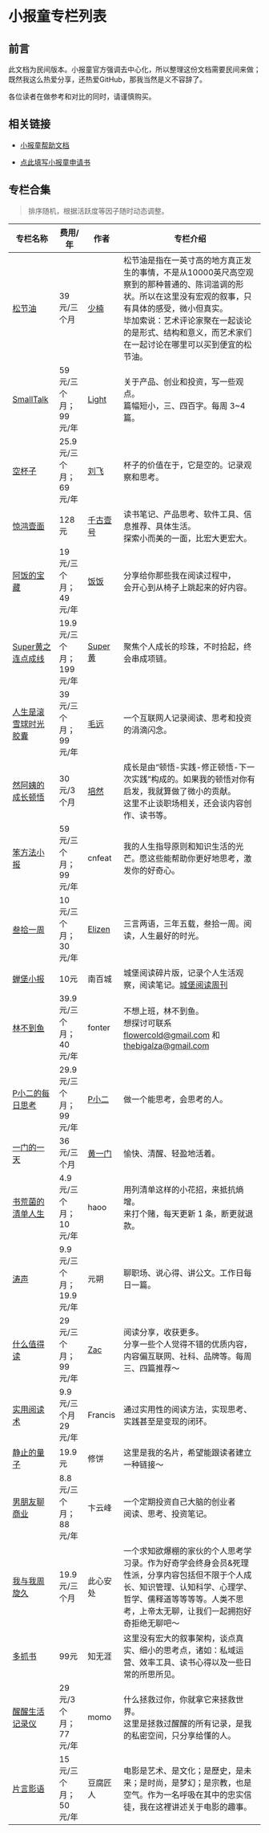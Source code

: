 # 小报童专栏列表

## 前言

此文档为民间版本。小报童官方强调去中心化，所以整理这份文档需要民间来做；既然我这么热爱分享，还热爱GitHub，那我当然是义不容辞了。

各位读者在做参考和对比的同时，请谨慎购买。

## 相关链接

- [小报童帮助文档](https://help.xiaobot.net/)

- [点此填写小报童申请书](https://jinshuju.net/f/x0BtWK)

  

## 专栏合集

> 排序随机，根据活跃度等因子随时动态调整。

| 专栏名称                                              | 费用/年                       | 作者                                                         | 专栏介绍                                                     |
| ----------------------------------------------------- | ----------------------------- | ------------------------------------------------------------ | ------------------------------------------------------------ |
| [松节油](https://xiaobot.net/p/melow)                 | 39元/三个月                   | [少楠](https://index.pmthinking.com/a601a12335044f349a22caf57f274c27) | 松节油是指在一英寸高的地方真正发生的事情，不是从10000英尺高空观察到的那种普通的、陈词滥调的形状。所以在这里没有宏观的叙事，只有具体的感受，微小但真实。<br />毕加索说：艺术评论家聚在一起谈论的是形式、结构和意义，而艺术家们在一起讨论在哪里可以买到便宜的松节油。 |
| [SmallTalk](https://xiaobot.net/p/smalltalk)          | 59元/三个月；<br />99元/年    | [Light](http://lightory.notion.site/)                        | 关于产品、创业和投资，写一些观点。<br/>篇幅短小，三、四百字。每周 3~4 篇。 |
| [空杯子](https://xiaobot.net/p/emptycup)              | 25.9元/三个月；<br />69元/年  | [刘飞](https://mp.weixin.qq.com/s/oxOI6c0fiyRyPdfhoaX_-Q)    | 杯子的价值在于，它是空的。记录观察和思考。                   |
| [惊鸿壹面](https://xiaobot.net/p/qianguyihao)         | 128元                         | [千古壹号](qianguyihao.com/about)                            | 读书笔记、产品思考、软件工具、信息推荐、具体生活。<br />探索小而美的一面，比宏大更宏大。 |
| [阿饭的宝藏](https://xiaobot.net/p/afanfan)           | 19元/三个月；<br />49元/年    | [饭饭](https://mp.weixin.qq.com/s/q6yN_JLuorQwaLtU4N3eFg)    | 分享给你那些我在阅读过程中，<br/>会开心到从椅子上跳起来的好内容。 |
| [Super黄之连点成线](https://xiaobot.net/p/superhuang) | 19.9元/三个月；<br />199元/年 | [Super黄](https://mp.weixin.qq.com/s/L90FuqvPv2ByoWG77ARgoQ) | 聚焦个人成长的珍珠，不时拾起，终会串成项链。                 |
| [人生是滚雪球时光胶囊](https://xiaobot.net/p/maoyuan) | 39元/三个月；<br />99元/年    | [毛远](https://mp.weixin.qq.com/s/UQM3nYe1hKn3kieeM4k0IQ)    | 一个互联网人记录阅读、思考和投资的涓滴闪念。                 |
| [然阿姨的成长顿悟](https://xiaobot.net/p/ranayi)      | 30元/3个月                    | [培然](https://mp.weixin.qq.com/s/-d3wQxlz27fLKngla520eA)    | 成长是由“顿悟-实践-修正顿悟-下一次实践”构成的。如果我的顿悟对你有启发，我就算做了微小的贡献。<br/>这里不止谈职场相关，还会谈内容创作、读书等。 |
| [笨方法小报](https://xiaobot.net/p/hardwaylab)        | 59元/三个月；<br />99元/年    | cnfeat                                                       | 我的人生指导原则和知识生活的光芒。愿这些能帮助你更好地思考，激发你的好奇心。 |
| [叁拾一周](https://xiaobot.net/p/elizenread)          | 10元/三个月；<br />30元/年    | [Elizen](https://elizen.me/)                                 | 三言两语，三年五载，叁拾一周。阅读，人生最好的时光。         |
| [蝉堡小报](https://xiaobot.net/p/cbyd)                | 10元                          | 南百城                                                       | 城堡阅读碎片版，记录个人生活观察，阅读笔记。[城堡阅读周刊](https://www.yuque.com/gaohui-bdaa2/chengbao) |
| [林不到鱼](https://xiaobot.net/p/fonter)              | 39.9元/三个月；<br />40元/年  | fonter                                                       | 不想上班，林不到鱼。<br/>想探讨可联系 flowercold@gmail.com 和 thebigalza@gmail.com |
| [P小二的每日思考](https://xiaobot.net/p/pxiaoer)      | 29.9元/三个月；<br />99元/年  | [P小二](https://pxiaoer.blog/about/)                         | 做一个能思考，会思考的人。                                   |
| [一门的一天](https://xiaobot.net/p/onedoor)           | 36元/三个月                   | [黄一门](https://mp.weixin.qq.com/s/JBpMOUle61EMD5cqVRtI2g)  | 愉快、清醒、轻盈地活着。                                     |
| [书荒菌的清单人生](https://xiaobot.net/p/qingdan)     | 4.9元/三个月；<br />10元/年   | haoo                                                         | 用列清单这样的小花招，来抵抗熵增。<br />来打个赌，每天更新 1 条，断更就退款。 |
| [涛声](https://xiaobot.net/p/yyds)                    | 9.9元/三个月；<br />19.9元/年 | 元朔                                                         | 聊职场、说心得、讲公文。工作日每日一篇。                     |
| [什么值得读](https://xiaobot.net/p/reading)           | 29元/三个月；<br />99元/年    | [Zac](https://emmmme.com/tags/readingshare/)                 | 阅读分享，收获更多。<br />分享一些个人觉得不错的优质内容，内容偏互联网、社科、品牌等。每周三、四篇推荐～ |
| [实用阅读术](https://xiaobot.net/p/practicalreading)  | 9.9元/三个月<br />29元/年     | Francis                                                      | 通过实用性的阅读方法，实现思考、实践甚至是变现的闭环。       |
| [静止的量子](https://xiaobot.net/p/xiubing)           | 19.9元                        | 修饼                                                         | 这里是我的名片，希望能跟读者建立一种链接～                   |
| [男朋友聊商业](https://xiaobot.net/p/leo)             | 8.8元/三个月；<br />88元/年   | 卞云峰                                                       | 一个定期投资自己大脑的创业者<br/>阅读、思考、投资笔记。      |
| [我与我周旋久](https://xiaobot.net/p/pmmien)          | 19.9元/三个月                 | 此心安处                                                     | 一个求知欲爆棚的家伙的个人思考学习录。作为好奇学会终身会员&死理性派，分享内容包括但不限于个人成长、知识管理、认知科学、心理学、哲学、儒释道等等等等。人类不思考，上帝太无聊，让我们一起拥抱好奇拒绝无聊吧～ |
| [多抓书](https://xiaobot.net/p/duozhuashu)            | 99元                          | 知无涯                                                       | 这里没有宏大的叙事架构，谈点真实、细小的思考点，诸如：私域运营、效率工具、读书心得以及一些日常的所思所见。 |
| [醒醒生活记录仪](https://xiaobot.net/p/xing2)         | 29元/3个月；<br />77元/年     | momo                                                         | 什么拯救过你，你就拿它来拯救世界。<br/>这里是拯救过醒醒的所有记录，是我的私密空间，只分享给懂的人。 |
| [片言影语](https://xiaobot.net/p/snapshots)           | 15元/三个月；<br />50元/年    | 豆腐匠人                                                     | 电影是艺术、是文化；是歷史，是未来；是时尚，是梦幻；是宗教，也是空气。作为一名呼吸在其中的忠实信徒，我在这裡讲述关于电影的趣事。 |


